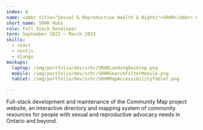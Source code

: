 ```yaml
---
index: 0
name: <abbr title="Sexual & Reproductive Health & Rights">SRHR</abbr> Hubs Toronto
short_name: SRHR Hubs
role: Full Stack Developer
term: September 2022 – March 2023
skills:
  - react
  - nextjs
  - django
mockups:
  laptop: /img/portfolio/dev/srhr/SRHRLandingDesktop.png
  mobile: /img/portfolio/dev/srhr/SRHRSearchFilterMobile.png
  tablet: /img/portfolio/dev/srhr/SRHRMapAccessibilityTablet.png
  
---
```

Full-stack development and maintenance of the Community Map project website, an interactive directory and mapping system of community resources for people with sexual and reproductive advocacy needs in Ontario and beyond.